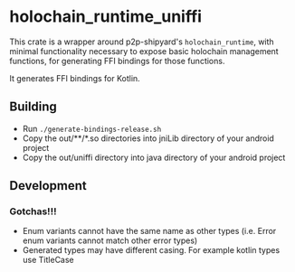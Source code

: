 # holochain_runtime_uniffi

This crate is a wrapper around p2p-shipyard's `holochain_runtime`, with minimal functionality necessary to expose basic holochain management functions, for generating FFI bindings for those functions.

It generates FFI bindings for Kotlin.

## Building

- Run `./generate-bindings-release.sh`
- Copy the out/**/*.so directories into jniLib directory of your android project
- Copy the out/uniffi directory into java directory of your android project

## Development

### Gotchas!!!
- Enum variants cannot have the same name as other types (i.e. Error enum variants cannot match other error types)
- Generated types may have different casing. For example kotlin types use TitleCase